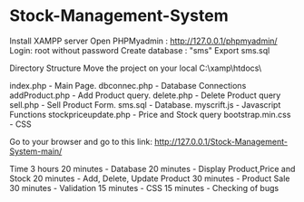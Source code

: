 # Stock-Management-System
Install XAMPP server 
Open PHPMyadmin : http://127.0.0.1/phpmyadmin/
Login: root without password
Create database : "sms"
Export sms.sql

Directory Structure
Move the project on your local C:\\xamp\htdocs\

index.php             - Main Page.
dbconnec.php          - Database Connections
addProduct.php        - Add Product query.
delete.php            - Delete Product query
sell.php              - Sell Product Form.
sms.sql                -  Database.
myscrift.js           - Javascript Functions
stockpriceupdate.php  - Price and Stock query 
bootstrap.min.css     - CSS

Go to your browser and go to this link: http://127.0.0.1/Stock-Management-System-main/


Time 
3 hours
20 minutes - Database
20 minutes - Display Product,Price and Stock
20 minutes - Add, Delete, Update Product
30 minutes - Product Sale
30 minutes - Validation
15 minutes - CSS
15 minutes - Checking of bugs
